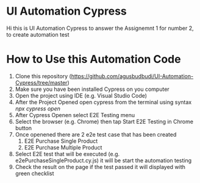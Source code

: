 # UI Automation Cypress

Hi this is UI Automation Cypress to answer the Assignemnt 1 for number 2, to create automation test

# How to Use this Automation Code

1. Clone this repository (https://github.com/agusbudbudi/UI-Automation-Cypress/tree/master)
2. Make sure you have been installed Cypress on you computer
3. Open the project using IDE (e.g. Visual Studio Code)
4. After the Project Opened open cypress from the terminal using syntax *npx cypress open*
5. After Cypress Openen select E2E Testing menu
6. Select the browser (e.g. Chrome) then tap Start E2E Testing in Chrome button
7. Once openened there are 2 e2e test case that has been created
    1) E2E Purchase Single Product
    2) E2E Purchase Multiple Product
8. Select E2E test that will be executed (e.g. e2ePurchaseSingleProduct.cy.js) it will be start the automation testing
9. Check the result on the page if the test passed it will displayed with green checklist
